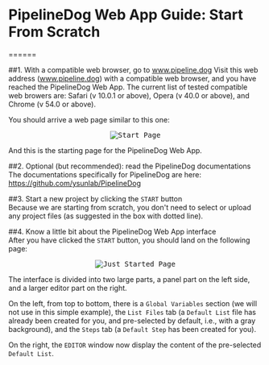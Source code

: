 # PipelineDog Web App Guide: Start From Scratch

======

##1. With a compatible web browser, go to www.pipeline.dog
Visit this web address (www.pipeline.dog) with a compatible web browser, and you have reached the PipelineDog Web App. The current list of tested compatible web browers are: Safari (v 10.0.1 or above), Opera (v 40.0 or above), and Chrome (v 54.0 or above).  

You should arrive a web page similar to this one:  
<p align="center">
  <kbd>
    <img src="https://github.com/ysunlab/PipelineDog/blob/master/img.d/startPage.jpg?raw=true" alt="Start Page" />
  </kbd>
</p>
And this is the starting page for the PipelineDog Web App.  

##2. Optional (but recommended): read the PipelineDog documentations
The documentations specifically for PipelineDog are here: https://github.com/ysunlab/PipelineDog  

##3. Start a new project by clicking the `START` button  
Because we are starting from scratch, you don't need to select or upload any project files (as suggested in the box with dotted line).  

##4. Know a little bit about the PipelineDog Web App interface  
After you have clicked the `START` button, you should land on the following page:  
<p align="center">
  <kbd>
    <img src="https://github.com/ysunlab/PipelineDog/blob/master/img.d/JustStarted.jpg?raw=true" alt="Just Started Page" />
  </kbd>
</p>

The interface is divided into two large parts, a panel part on the left side, and a larger editor part on the right.  

On the left, from top to bottom, there is a `Global Variables` section (we will not use in this simple example), the `List Files` tab (a `Default List` file has already been created for you, and pre-selected by default, i.e., with a gray background), and the `Steps` tab (a `Default Step` has been created for you).  

On the right, the `EDITOR` window now display the content of the pre-selected `Default List`. 
